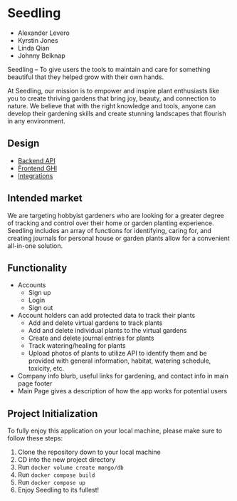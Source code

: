 # Seedling

- Alexander Levero
- Kyrstin Jones
- Linda Qian
- Johnny Belknap

Seedling – To give users the tools to maintain and care for something beautiful that they helped grow with their own hands.

At Seedling, our mission is to empower and inspire plant enthusiasts like you to create thriving gardens that bring joy, beauty, and connection to nature. We believe that with the right knowledge and tools, anyone can develop their gardening skills and create stunning landscapes that flourish in any environment.

## Design

- [Backend API](docs/apis.md)
- [Frontend GHI](docs/ghi.md)
- [Integrations](docs/integrations.md)

## Intended market

We are targeting hobbyist gardeners who are looking for a greater degree of tracking and control over their home or garden planting experience. Seedling includes an array of functions for identifying, caring for, and creating journals for personal house or garden plants allow for a convenient all-in-one solution.

## Functionality

- Accounts
  - Sign up
  - Login
  - Sign out
- Account holders can add protected data to track their plants
  - Add and delete virtual gardens to track plants
  - Add and delete individual plants to the virtual gardens
  - Create and delete journal entries for plants
  - Track watering/healing for plants
  - Upload photos of plants to utilize API to identify them and be provided with general information, habitat, watering schedule, toxicity, etc.
- Company info blurb, useful links for gardening, and contact info in main page footer
- Main Page gives a description of how the app works for potential users

## Project Initialization

To fully enjoy this application on your local machine, please make sure to follow these steps:

1. Clone the repository down to your local machine
2. CD into the new project directory
3. Run `docker volume create mongo/db`
4. Run `docker compose build`
5. Run `docker compose up`
6. Enjoy Seedling to its fullest!
